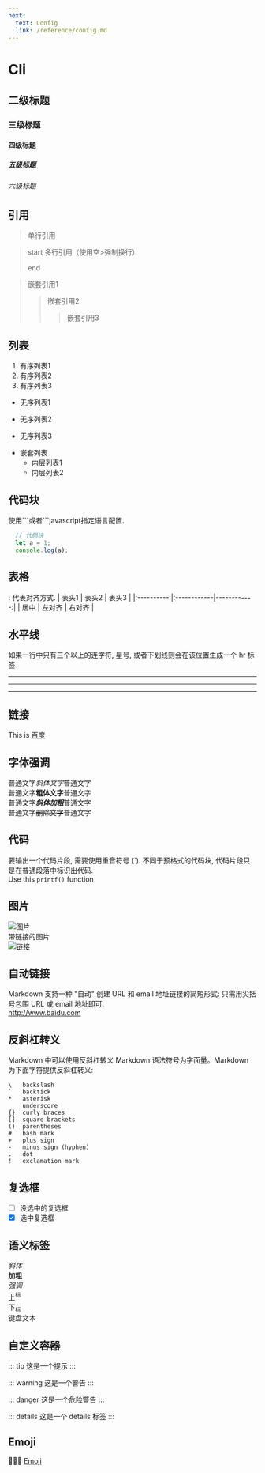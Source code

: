 ```yaml
---
next:
  text: Config
  link: /reference/config.md
---
```


# Cli
## 二级标题
### 三级标题
#### 四级标题
##### 五级标题
###### 六级标题

## 引用
> 单行引用

> start 多行引用（使用空>强制换行）
>
> end

> 嵌套引用1
>> 嵌套引用2
>>> 嵌套引用3

## 列表
1. 有序列表1
2. 有序列表2
3. 有序列表3

- 无序列表1
* 无序列表2
+ 无序列表3

- 嵌套列表
  + 内层列表1
  + 内层列表2

## 代码块
使用\```或者\```javascript指定语言配置.
```javascript
  // 代码块
  let a = 1;
  console.log(a);
```

## 表格
: 代表对齐方式.
|    表头1    |    表头2    |    表头3    |
|:----------:|:------------|------------:|
|     居中    |    左对齐   |    右对齐   |

## 水平线
如果一行中只有三个以上的连字符, 星号, 或者下划线则会在该位置生成一个 hr 标签.
***
---
___

## 链接
This is [百度](http://www.baidu.com/ "www.baidu.com")

## 字体强调
普通文字*斜体文字*普通文字<br>
普通文字**粗体文字**普通文字<br>
普通文字***斜体加粗***普通文字<br>
普通文字~~删除文字~~普通文字

## 代码
要输出一个代码片段, 需要使用重音符号 (\`). 不同于预格式的代码块, 代码片段只是在普通段落中标识出代码.<br>
Use this `printf()` function

## 图片
![图片](/logo.png "图片")<br>
带链接的图片<br>
[![链接](/logo.png "带链接的图片")](http://www.baidu.com)

## 自动链接
Markdown 支持一种 "自动" 创建 URL 和 email 地址链接的简短形式: 只需用尖括号包围 URL 或 email 地址即可.<br>
<http://www.baidu.com>

## 反斜杠转义
Markdown 中可以使用反斜杠转义 Markdown 语法符号为字面量。Markdown 为下面字符提供反斜杠转义:
```
\   backslash
`   backtick
*   asterisk
_   underscore
{}  curly braces
[]  square brackets
()  parentheses
#   hash mark
+   plus sign
-   minus sign (hyphen)
.   dot
!   exclamation mark
```

## 复选框
- [ ] 没选中的复选框
- [x] 选中复选框

## 语义标签
<i>斜体</i><br>
<b>加粗</b><br>
<em>强调</em><br>
上<sup>标</sup><br>
下<sub>标</sub><br>
<kbd>键盘文本</kbd><br>

## 自定义容器
::: tip
这是一个提示
:::

::: warning
这是一个警告
:::

::: danger
这是一个危险警告
:::

::: details
这是一个 details 标签
:::

## Emoji
:tada::tada::tada:
[Emoji](https://github.com/ikatyang/emoji-cheat-sheet)
